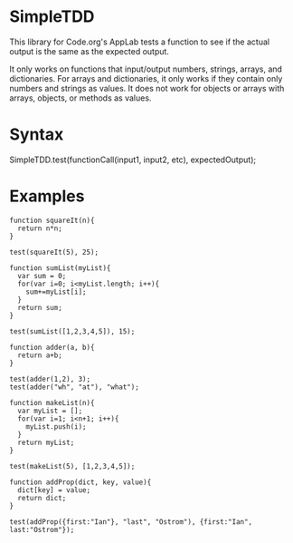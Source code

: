# SimpleTDD
This library for Code.org's AppLab tests a function to see if the actual output is the same as the expected output. 

It only works on functions that input/output numbers, strings, arrays, and dictionaries. For arrays and dictionaries, it only works if they contain only numbers and strings as values. It does not work for objects or arrays with arrays, objects, or methods as values.

# Syntax

SimpleTDD.test(functionCall(input1, input2, etc), expectedOutput);


# Examples

```
function squareIt(n){
  return n*n;
}

test(squareIt(5), 25);
```

```
function sumList(myList){
  var sum = 0;
  for(var i=0; i<myList.length; i++){
    sum+=myList[i];
  }
  return sum;
}

test(sumList([1,2,3,4,5]), 15);
```

```
function adder(a, b){
  return a+b;
}

test(adder(1,2), 3);
test(adder("wh", "at"), "what");
```

```
function makeList(n){
  var myList = [];
  for(var i=1; i<n+1; i++){
    myList.push(i);
  }
  return myList;
}

test(makeList(5), [1,2,3,4,5]);
```

```
function addProp(dict, key, value){
  dict[key] = value;
  return dict;
}

test(addProp({first:"Ian"}, "last", "Ostrom"), {first:"Ian", last:"Ostrom"});
```
